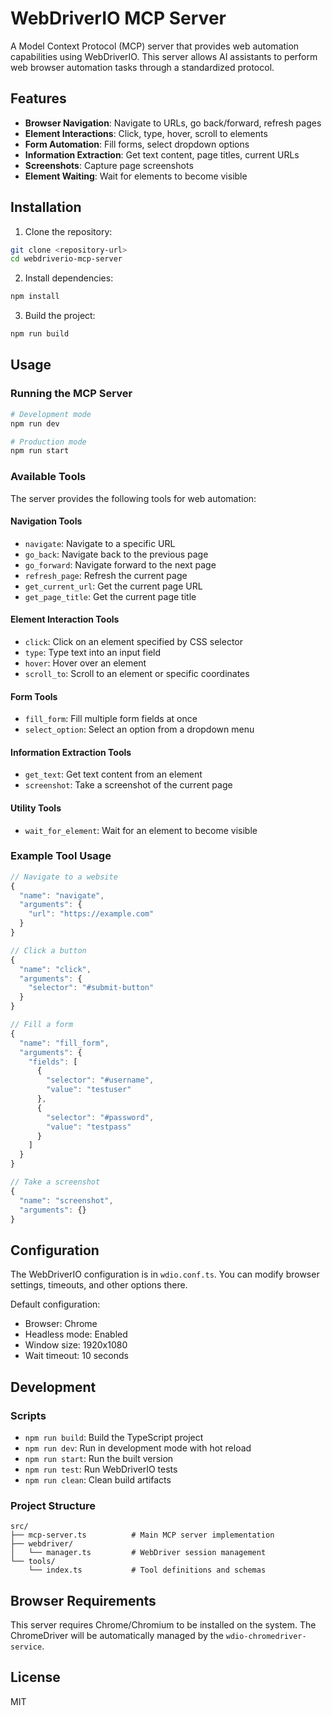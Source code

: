 # WebDriverIO MCP Server

A Model Context Protocol (MCP) server that provides web automation capabilities using WebDriverIO. This server allows AI assistants to perform web browser automation tasks through a standardized protocol.

## Features

- **Browser Navigation**: Navigate to URLs, go back/forward, refresh pages
- **Element Interactions**: Click, type, hover, scroll to elements
- **Form Automation**: Fill forms, select dropdown options
- **Information Extraction**: Get text content, page titles, current URLs
- **Screenshots**: Capture page screenshots
- **Element Waiting**: Wait for elements to become visible

## Installation

1. Clone the repository:
```bash
git clone <repository-url>
cd webdriverio-mcp-server
```

2. Install dependencies:
```bash
npm install
```

3. Build the project:
```bash
npm run build
```

## Usage

### Running the MCP Server

```bash
# Development mode
npm run dev

# Production mode
npm run start
```

### Available Tools

The server provides the following tools for web automation:

#### Navigation Tools
- `navigate`: Navigate to a specific URL
- `go_back`: Navigate back to the previous page
- `go_forward`: Navigate forward to the next page
- `refresh_page`: Refresh the current page
- `get_current_url`: Get the current page URL
- `get_page_title`: Get the current page title

#### Element Interaction Tools
- `click`: Click on an element specified by CSS selector
- `type`: Type text into an input field
- `hover`: Hover over an element
- `scroll_to`: Scroll to an element or specific coordinates

#### Form Tools
- `fill_form`: Fill multiple form fields at once
- `select_option`: Select an option from a dropdown menu

#### Information Extraction Tools
- `get_text`: Get text content from an element
- `screenshot`: Take a screenshot of the current page

#### Utility Tools
- `wait_for_element`: Wait for an element to become visible

### Example Tool Usage

```javascript
// Navigate to a website
{
  "name": "navigate",
  "arguments": {
    "url": "https://example.com"
  }
}

// Click a button
{
  "name": "click",
  "arguments": {
    "selector": "#submit-button"
  }
}

// Fill a form
{
  "name": "fill_form",
  "arguments": {
    "fields": [
      {
        "selector": "#username",
        "value": "testuser"
      },
      {
        "selector": "#password",
        "value": "testpass"
      }
    ]
  }
}

// Take a screenshot
{
  "name": "screenshot",
  "arguments": {}
}
```

## Configuration

The WebDriverIO configuration is in `wdio.conf.ts`. You can modify browser settings, timeouts, and other options there.

Default configuration:
- Browser: Chrome
- Headless mode: Enabled
- Window size: 1920x1080
- Wait timeout: 10 seconds

## Development

### Scripts

- `npm run build`: Build the TypeScript project
- `npm run dev`: Run in development mode with hot reload
- `npm run start`: Run the built version
- `npm run test`: Run WebDriverIO tests
- `npm run clean`: Clean build artifacts

### Project Structure

```
src/
├── mcp-server.ts          # Main MCP server implementation
├── webdriver/
│   └── manager.ts         # WebDriver session management
└── tools/
    └── index.ts           # Tool definitions and schemas
```

## Browser Requirements

This server requires Chrome/Chromium to be installed on the system. The ChromeDriver will be automatically managed by the `wdio-chromedriver-service`.

## License

MIT
